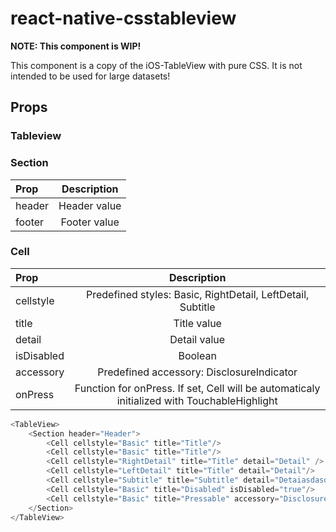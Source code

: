 # react-native-csstableview

**NOTE: This component is WIP!**

This component is a copy of the iOS-TableView with pure CSS.
It is not intended to be used for large datasets!

## Props
### Tableview

### Section
| Prop  | Description |
| :------------ | :---------------:|
| header | Header value |
| footer | Footer value |

### Cell
| Prop  | Description |
| :------------ | :---------------:|
| cellstyle | Predefined styles: Basic, RightDetail, LeftDetail, Subtitle |
| title | Title value |
| detail | Detail value |
| isDisabled | Boolean |
| accessory | Predefined accessory: DisclosureIndicator |
| onPress | Function for onPress. If set, Cell will be automaticaly initialized with TouchableHighlight |


```javascript
<TableView>
	<Section header="Header">
		<Cell cellstyle="Basic" title="Title"/>
		<Cell cellstyle="Basic" title="Title"/>
		<Cell cellstyle="RightDetail" title="Title" detail="Detail" />
		<Cell cellstyle="LeftDetail" title="Title" detail="Detail"/>
		<Cell cellstyle="Subtitle" title="Subtitle" detail="Detaiasdasdsadasdasdasdsdasdasdasdasdsadsadsadasdsdasdsasdsdsdsadasdasdasdasdasdsdasdasdasdsadadsadasdsadasdasdsdssadasl"/>
		<Cell cellstyle="Basic" title="Disabled" isDisabled="true"/>
		<Cell cellstyle="Basic" title="Pressable" accessory="DisclosureIndicator" onPress={() => {console.log('jo!')}}/>
	</Section>
</TableView>
```